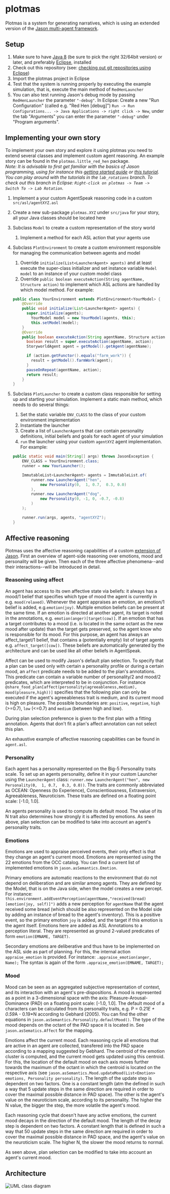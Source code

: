 # plotmas
Plotmas is a system for generating narratives, which is using an extended version of the [Jason multi-agent framework](https://github.com/cartisan/jason/tree/o3a).

## Setup
1. Make sure to have [Java 8](http://www.oracle.com/technetwork/java/javase/downloads/jdk8-downloads-2133151.html) (be sure to pick the right 32/64bit version) or later, and preferably [Eclipse](http://www.eclipse.org/), installed
1. Check out this repository (see: [checking out git repositories using Eclipse](https://github.com/collab-uniba/socialcde4eclipse/wiki/How-to-import-a-GitHub-project-into-Eclipse))
1. Import the plotmas project in Eclipse
1. Test that the system is running properly by executing the example simulation, that is, execute the main method of `RedHenLauncher`
1. You can also test running Jason's debug mode by passing `RedHenLauncher` the parameter `"-debug"`. 
In Eclipse: Create a new "Run Configuration" (called e.g. "Red Hen [debug]") `Run -> Run Configurations... -> Java Applications -> right click -> New`, under the tab "Arguments" you can enter the parameter `"-debug"` under "Program arguments".

## Implementing your own story 
To implement your own story and explore it using plotmas you need to extend several classes and implement custom agent reasoning. An example story can be found in the `plotmas.little_red_hen` package.<br>
<i>Note: It is advisable to first get familiar with the basics of Jason programming, using for instance this [getting started guide](http://jason.sourceforge.net/mini-tutorial/getting-started/#_an_example_with_environment) or [this tutorial](http://jason.sourceforge.net/Jason.pdf). You can play around with the tutorials in the `lab_rotations` branch. To check out this branch in Eclipse: `Right-click on plotmas -> Team -> Switch To -> Lab Rotation`. </i>

1. Implement a your custom AgentSpeak reasoning code in a custom `src/asl/agentXYZ.asl`
1. Create a new sub-package `plotmas.XYZ` under `src/java` for your story, all your Java classes should be located here
1. Subclass `Model` to create a custom representation of the story world
   1. Implement a method for each ASL action that your agents use
1. Subclass `PlotEnvironment` to create a custom environment responsible for managing the communication between agents and model
   1. Override `initialize(List<LauncherAgent> agents)` and at least execute the super-class initializer and set instance variable `Model model` to an instance of your custom model class
   1. Override `public boolean executeAction(String agentName, Structure action)` to implement which ASL actions are handled by which model method. For example:
	
    ```java
    public class YourEnvironment extends PlotEnvironment<YourModel> {
        @Override
        public void initialize(List<LauncherAgent> agents) {
          super.initialize(agents);
            YourModel model = new YourModel(agents, this);
            this.setModel(model);
        }
        @Override
        public boolean executeAction(String agentName, Structure action) {
          boolean result = super.executeAction(agentName, action);
          StoryworldAgent agent = getModel().getAgent(agentName);

          if (action.getFunctor().equals("farm_work")) {
            result = getModel().farmWork(agent);
          }
          pauseOnRepeat(agentName, action);
          return result;
        }
    }
    ```
    
1. Subclass `PlotLauncher` to create a custom class responsible for setting up and starting your simulation. Implement a static main method, which needs to do several things:
   1. Set the static variable `ENV_CLASS` to the class of your custom environment implementation
   1. Instantiate the launcher
   1. Create a list of `LauncherAgent`s that can contain personality definitions, initial beliefs and goals for each agent of your simulation
   1. `run` the launcher using your custom `agentXYZ` agent implementation. For example:
   
	```java
	public static void main(String[] args) throws JasonException {
    	ENV_CLASS = YourEnvironment.class;
    	runner = new YourLauncher();

		ImmutableList<LauncherAgent> agents = ImmutableList.of(
      		runner.new LauncherAgent("hen",
        		new Personality(0,  1, 0.7,  0.3, 0.0)
      		),
      		runner.new LauncherAgent("dog",
        		new Personality(0, -1, 0, -0.7, -0.8)
      		)
    	);

		runner.run(args, agents, "agentXYZ");
	}
    ```
    
## Affective reasoning
Plotmas uses the affective reasoning capabilities of a custom [extension of Jason](https://github.com/cartisan/jason/tree/o3a). First an overview of agent-side reasoning over emotions, mood and personality will be given. Then each of the three affective phenomena--and their interactions--will be introduced in detail.

### Reasoning using affect
An agent has access to its own affective state via beliefs: it always has a mood/1 belief that specifies which type of mood the agent is currently in e.g. `mood(relaxed)`. 
Whenever the agent appraises an emotion, an emotion/1 belief is added, e.g.`emotion(joy)`. Multiple emotion beliefs can be present at the same time. If an emotion is directed at another agent, its target is noted in the annotations, e.g. `emotion(anger)[target(cow)]`. If an emotion that has a target contributes to a mood (i.e. is located in the same octant as the new mood after update) than the target gets preserved, so the agent know who is responsible for its mood. For this purpose, an agent has always an affect\_target/1 belief, that contains a (potentially empty) list of target agents e.g. `affect_target([cow])`. These beliefs are automatically generated by the architecture and can be used like all other beliefs in AgentSpeak.

Affect can be used to modify Jason's default plan selection. To specify that a plan can be used only with certain a personality profile or during a certain mood, an `affect` predicate needs to be added to the plan's annotations. This predicate can contain a variable number of personality/2 and mood/2 predicates, which are interpreted to be in conjunction. For instance `@share_food_plan[affect(personality(agreeableness,medium), mood(pleasure,high))]` specifies that the following plan can only be executed if the agent's agreeableness trait is medium, and its current mood is high on pleasure. The possible boundaries are: `positive`, `negative`, `high` (>=0.7), `low` (<=0.7) and `medium` (between high and low).

During plan selection preference is given to the first plan with a fitting annotation. Agents that don't fit a plan's affect annotation can not select this plan.

An exhaustive example of affective reasoning capabilities can be found in `agent.asl`.


### Personality
Each agent has a personality represented on the Big-5 Personality traits scale. To set up an agents personality, define it in your custom Launcher using the `LauncherAgent` class:
`runner.new LauncherAgent("hen", new Personality(0,  1, 0.7,  0.3, 0.0))`. The traits are commonly abbreviated as OCEAN: Openness (to Experience), Conscientiousness, Extraversion, Agreeableness, Neuroticism.
These traits are defined on a floating point scale: [-1.0, 1.0]. 

An agents personality is used to compute its default mood. The value of its N trait also determines how strongly it is affected by emotions.
As seen above, plan selection can be modified to take into account an agent's personality traits. 

### Emotions
Emotions are used to appraise perceived events, their only effect is that they change an agent's current mood. Emotions are represented using the 22 emotions from the OCC catalog. You can find a current list of implemented emotions in `jason.asSemantics.Emotion`.

Primary emotions are automatic reactions to the environment that do not depend on deliberation and are similar among agents. They are defined by the Model, that is on the Java side, when the model creates a new percept. For instance:
`this.environment.addEventPerception(agentName,"received(bread)[emotion(joy, self)]")` adds a new perception for `agentName` that the agent received some bread (which should be also represented on the Model side by adding an instance of bread to the agent's inventory). This is a positive event, so the primary emotion `joy` is added, and the target if this emotion is the agent itself.
Emotions here are added as ASL Annotations to a perception literal. They are represented as ground 2-valued predicates of form `emotion(EMNAME, TARGET)`.

Secondary emotions are deliberative and thus have to be implemented on the ASL side as part of planning. For this, the internal action `appraise_emotion` is provided. For instance: `.appraise_emotion(anger, Name);` The syntax is again of the form `.appraise_emotion(EMNAME, TARGET);`

### Mood
Mood can be seen as an aggregated subjective representation of context, and its interaction with an agent's pre-dispositions. A mood is represented as a point in a 3-dimensional space with the axis: Pleasure-Arousal-Dominance (PAD) on a floating point scale: [-1.0, 1.0]. The default mood of a characters can be calculated from its personality traits, e.g. P = 0.21*E + 0.59*A - 0.19*N according to Gebhard (2005). You can find the other equations in `jason.asSemantics.Personality.defaultMood()`. The type of the mood depends on the octant of the PAD space it is located in. See `jason.asSematics.Affect` for the mapping.

Emotions affect the current mood. Each reasoning cycle all emotions that are active in an agent are collected, transfered into the PAD space according to a mapping suggested by Gebhard. The centroid of the emotion cluster is computed, and the current mood gets updated using this centroid. For this, the location of the default mood on each axis moves further towards the maximum of the octant in which the centroid is located on the respective axis (see `jason.asSemantics.Mood.updateMood(List<Emotion> emotions, Personality personality)`.
The length of the update step is dependent on two factors. One is a constant length (atm the defined in such a way that 5 update steps in the same direction are required in order to cover the maximal possible distance in PAD space). The other is the agent's value on the neuroticism scale, according to its personality. The higher the N value, the bigger the step, the more volatile the agent's mood.

Each reasoning cycle that doesn't have any active emotions, the current mood decays in the direction of the default mood. The length of the decay step is dependent on two factors. A constant length that is defined in such a way that 50 update steps in the same direction are required in order to cover the maximal possible distance in PAD space, and the agent's value on the neuroticism scale. The higher N, the slower the mood returns to normal.

As seen above, plan selection can be modified to take into account an agent's current mood. 

## Architecture
![UML class diagram](/overview_class-diagram.jpg)

